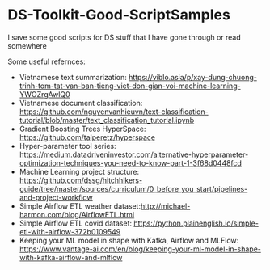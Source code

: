 # DS-Toolkit-Good-ScriptSamples

I save some good scripts for DS stuff that I have gone through or read somewhere <br>

Some useful refernces: <br>

- Vietnamese text summarization: https://viblo.asia/p/xay-dung-chuong-trinh-tom-tat-van-ban-tieng-viet-don-gian-voi-machine-learning-YWOZrgAwlQ0
- Vietnamese document classification: https://github.com/nguyenvanhieuvn/text-classification-tutorial/blob/master/text_classification_tutorial.ipynb
- Gradient Boosting Trees HyperSpace: https://github.com/talperetz/hyperspace
- Hyper-parameter tool series: https://medium.datadriveninvestor.com/alternative-hyperparameter-optimization-techniques-you-need-to-know-part-1-3f68d0448fcd
- Machine Learning project structure: https://github.com/dssg/hitchhikers-guide/tree/master/sources/curriculum/0_before_you_start/pipelines-and-project-workflow
- Simple Airflow ETL weather dataset:http://michael-harmon.com/blog/AirflowETL.html
- Simple Airflow ETL covid dataset: https://python.plainenglish.io/simple-etl-with-airflow-372b0109549
- Keeping your ML model in shape with Kafka, Airflow and MLFlow: https://www.vantage-ai.com/en/blog/keeping-your-ml-model-in-shape-with-kafka-airflow-and-mlflow
